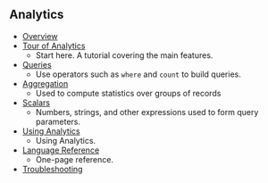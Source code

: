 
## Analytics
* [Overview](../articles/application-insights/app-insights-analytics.md)
* [Tour of Analytics](../articles/application-insights/app-insights-analytics-tour.md)
  * Start here. A tutorial covering the main features.
* [Queries](../articles/application-insights/app-insights-analytics-reference.md#queries)
  * Use operators such as `where` and `count` to build queries.
* [Aggregation](../articles/application-insights/app-insights-analytics-reference.md#aggregations)
  * Used to compute statistics over groups of records
* [Scalars](../articles/application-insights/app-insights-analytics-reference.md#scalars)
  * Numbers, strings, and other expressions used to form query parameters.
* [Using Analytics](../articles/application-insights/app-insights-analytics-using.md)
  * Using Analytics.
* [Language Reference](../articles/application-insights/app-insights-analytics-reference.md)
  * One-page reference.
* [Troubleshooting](../articles/application-insights/app-insights-analytics-troubleshooting.md)

